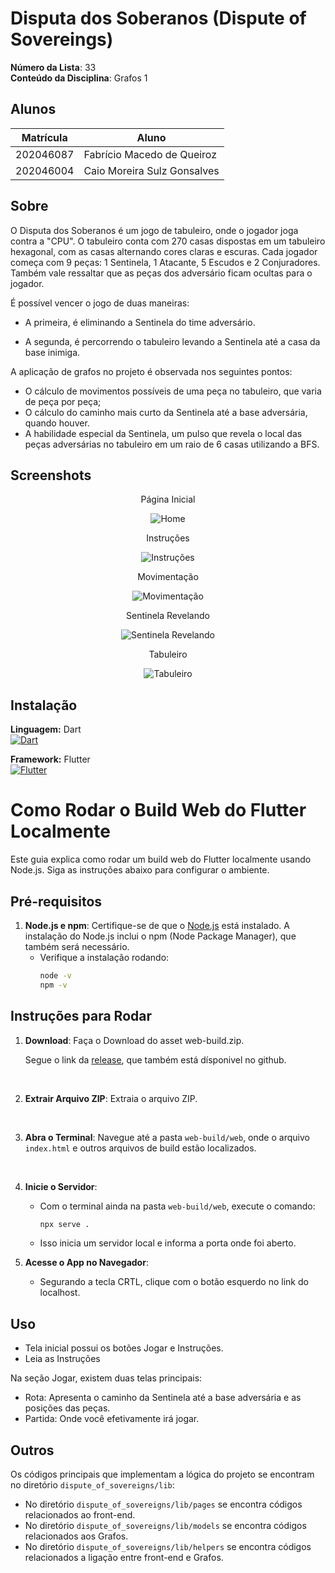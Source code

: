 # Disputa dos Soberanos (Dispute of Sovereings)

**Número da Lista**: 33<br>
**Conteúdo da Disciplina**: Grafos 1<br>

## Alunos
|Matrícula | Aluno |
| -- | -- |
| 202046087  |  Fabrício Macedo de Queiroz |
| 202046004  |  Caio Moreira Sulz Gonsalves |

## Sobre 
O Disputa dos Soberanos é um jogo de tabuleiro, onde o jogador joga contra a \"CPU\". O tabuleiro conta com 270 casas dispostas em um tabuleiro hexagonal, com as casas alternando cores claras e escuras. Cada jogador começa com 9 peças: 1 Sentinela, 1 Atacante, 5 Escudos e 2 Conjuradores. Também vale ressaltar que as peças dos adversário ficam ocultas para o jogador.

É possível vencer o jogo de duas maneiras:

- A primeira, é eliminando a Sentinela do time adversário.

- A segunda, é percorrendo o tabuleiro levando a Sentinela até a casa da base inimiga.

A aplicação de grafos no projeto é observada nos seguintes pontos:
- O cálculo de movimentos possíveis de uma peça no tabuleiro, que varia de peça por peça;
- O cálculo do caminho mais curto da Sentinela até a base adversária, quando houver.
- A habilidade especial da Sentinela, um pulso que revela o local das peças adversárias no tabuleiro em um raio de 6 casas utilizando a BFS.

## Screenshots

<div style="text-align: center;">
  <p>Página Inicial</p>
  <img src="dispute_of_sovereigns/assets/screenshots/home.png" alt="Home">
</div>

<div style="text-align: center;">
  <p>Instruções</p>
  <img src="dispute_of_sovereigns/assets/screenshots/instrucoes.png" alt="Instruções">
</div>

<div style="text-align: center;">
  <p>Movimentação</p>
  <img src="dispute_of_sovereigns/assets/screenshots/movimentacao-peca.png" alt="Movimentação">
</div>

<div style="text-align: center;">
  <p>Sentinela Revelando</p>
  <img src="dispute_of_sovereigns/assets/screenshots/revelando.png" alt="Sentinela Revelando">
</div>

<div style="text-align: center;">
  <p>Tabuleiro</p>
  <img src="dispute_of_sovereigns/assets/screenshots/tabuleiro.png" alt="Tabuleiro">
</div>

## Instalação 

<div style="text-align: left;">
  <p>
    <strong>Linguagem:</strong> Dart <br>
    <a href="https://skillicons.dev">
      <img src="https://skillicons.dev/icons?i=dart&perline=3" alt="Dart">
    </a>
  </p>
  <p>
    <strong>Framework:</strong> Flutter <br>
    <a href="https://skillicons.dev">
      <img src="https://skillicons.dev/icons?i=flutter&perline=3" alt="Flutter">
    </a>
  </p>
</div>


# Como Rodar o Build Web do Flutter Localmente

Este guia explica como rodar um build web do Flutter localmente usando Node.js. Siga as instruções abaixo para configurar o ambiente.

## Pré-requisitos

1. **Node.js e npm**: Certifique-se de que o [Node.js](https://nodejs.org/) está instalado. A instalação do Node.js inclui o npm (Node Package Manager), que também será necessário.
   - Verifique a instalação rodando:
     ```bash
     node -v
     npm -v
     ```

## Instruções para Rodar

1. **Download**:  Faça o Download do asset web-build.zip.

    Segue o link da [release](https://github.com/projeto-de-algoritmos-2024/Grafos1_Dispute-of-Sovereigns/releases), que também está dísponivel no github. 

<br>

2. **Extrair Arquivo ZIP**: Extraia o arquivo ZIP.

<br>

3. **Abra o Terminal**: Navegue até a pasta `web-build/web`, onde o arquivo `index.html` e outros arquivos de build estão localizados.

<br>

4. **Inicie o Servidor**:
   - Com o terminal ainda na pasta `web-build/web`, execute o comando:
     ```bash
     npx serve .
     ```
   - Isso inicia um servidor local e informa a porta onde foi aberto.

5. **Acesse o App no Navegador**:
   - Segurando a tecla CRTL, clique com o botão esquerdo no link do localhost.


## Uso 
- Tela inicial possui os botões Jogar e Instruções.
- Leia as Instruções

Na seção Jogar, existem duas telas principais: 
- Rota: Apresenta o caminho da Sentinela até a base adversária e as posições das peças.
- Partida: Onde você efetivamente irá jogar.

## Outros 
Os códigos principais que implementam a lógica do projeto se encontram no diretório `dispute_of_sovereigns/lib`:
- No diretório `dispute_of_sovereigns/lib/pages` se encontra códigos relacionados ao front-end.
- No diretório `dispute_of_sovereigns/lib/models` se encontra códigos relacionados aos Grafos.
- No diretório `dispute_of_sovereigns/lib/helpers` se encontra códigos relacionados a ligação entre front-end e Grafos.




